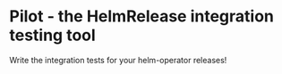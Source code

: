 # Pilot - the HelmRelease integration testing tool
Write the integration tests for your helm-operator releases!
